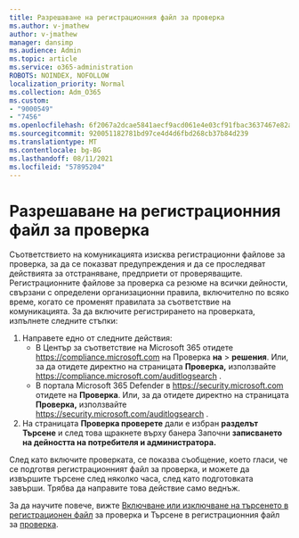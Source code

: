 ```yaml
---
title: Разрешаване на регистрационния файл за проверка
ms.author: v-jmathew
author: v-jmathew
manager: dansimp
ms.audience: Admin
ms.topic: article
ms.service: o365-administration
ROBOTS: NOINDEX, NOFOLLOW
localization_priority: Normal
ms.collection: Adm_O365
ms.custom:
- "9000549"
- "7456"
ms.openlocfilehash: 6f2067a2dcae5841aecf9acd061e4e03cf91fbac3637467e82aee2fbc9340f9a
ms.sourcegitcommit: 920051182781bd97ce4d4d6fbd268cb37b84d239
ms.translationtype: MT
ms.contentlocale: bg-BG
ms.lasthandoff: 08/11/2021
ms.locfileid: "57895204"
---
```

# <a name="enable-the-audit-log"></a>Разрешаване на регистрационния файл за проверка

Съответствието на комуникацията изисква регистрационни файлове за проверка, за да се показват предупреждения и да се проследяват действията за отстраняване, предприети от проверяващите. Регистрационните файлове за проверка са резюме на всички дейности, свързани с определени организационни правила, включително по всяко време, когато се променят правилата за съответствие на комуникацията. За да включите регистрирането на проверката, изпълнете следните стъпки:

1. Направете едно от следните действия:
   - В Център за съответствие на Microsoft 365 отидете <https://compliance.microsoft.com> на Проверка **на** \> **решения**. Или, за да отидете директно на страницата **Проверка,** използвайте <https://compliance.microsoft.com/auditlogsearch> .
   - В портала Microsoft 365 Defender в <https://security.microsoft.com> отидете на **Проверка**. Или, за да отидете директно на страницата **Проверка,** използвайте <https://security.microsoft.com/auditlogsearch> .
2. На страницата **Проверка проверете** дали е избран **разделът Търсене** и след това щракнете върху банера Започни **записването на дейността на потребителя и администратора.**

След като включите проверката, се показва съобщение, което гласи, че се подготвя регистрационният файл за проверка, и можете да извършите търсене след няколко часа, след като подготовката завърши. Трябва да направите това действие само веднъж.

За да научите повече, вижте [Включване или изключване на търсенето в регистрационен файл](https://docs.microsoft.com/microsoft-365/compliance/turn-audit-log-search-on-or-off) за проверка и Търсене в регистрационния файл за [проверка](https://docs.microsoft.com/microsoft-365/compliance/search-the-audit-log-in-security-and-compliance).
